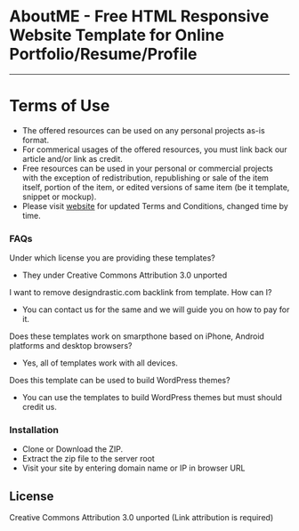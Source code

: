 # AboutME - Free HTML Responsive Website Template for Online Portfolio/Resume/Profile
----------------------------------
# Terms of Use

  - The offered resources can be used on any personal projects as-is format.
  - For commerical usages of the offered resources, you must link back our article and/or link as credit.
  - Free  resources can be used  in your personal or commercial projects with the exception of redistribution, republishing or sale of the item itself, portion of the item, or edited versions of same item (be it template, snippet or mockup).
  - Please visit [website](http://designdrastic.com) for updated Terms and Conditions, changed time by time.

### FAQs

Under which license you are providing these templates?
* They  under Creative Commons Attribution 3.0 unported

I want to remove designdrastic.com backlink from template. How can I?
* You can contact us for the same and we will guide you on how to pay for it.

Does these templates work on smarpthone based on iPhone, Android platforms and desktop browsers?
* Yes, all of templates work with all devices.

Does this template can be used to build WordPress themes?
* You can use the templates to build WordPress themes but must should credit us.

### Installation

- Clone or Download the ZIP. 
- Extract the zip file to the server root
- Visit your site by entering domain name or IP in browser URL


License
----

Creative Commons Attribution 3.0 unported (Link attribution is required)

